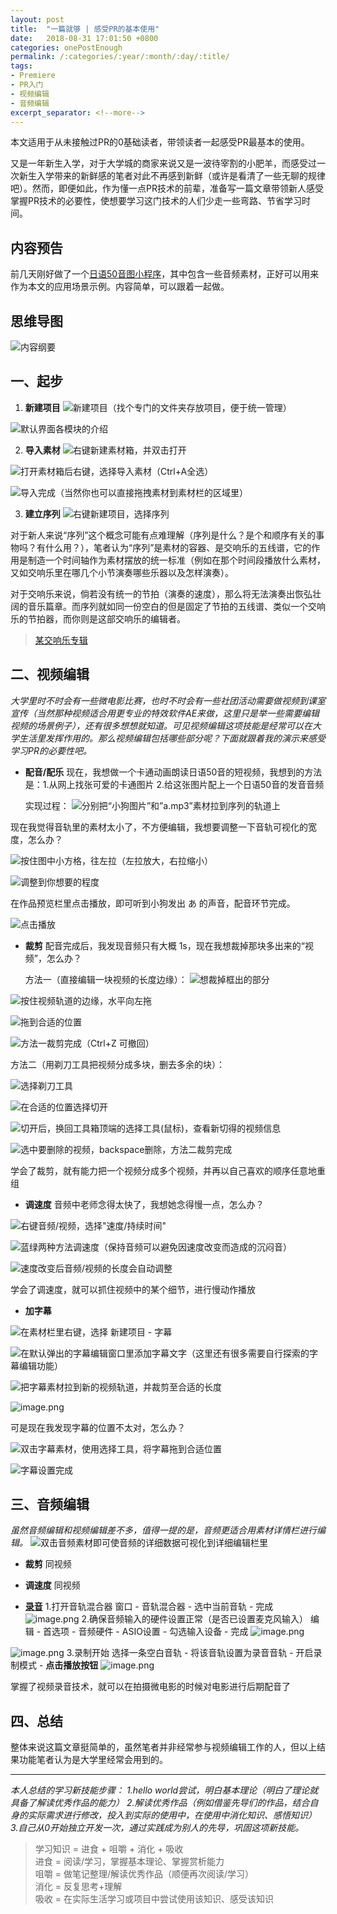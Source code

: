 ```yaml
---
layout: post
title:  "一篇就够 | 感受PR的基本使用"
date:   2018-08-31 17:01:50 +0800
categories: onePostEnough
permalink: /:categories/:year/:month/:day/:title/
tags: 
- Premiere
- PR入门
- 视频编辑
- 音频编辑
excerpt_separator: <!--more-->
---
```


本文适用于从未接触过PR的0基础读者，带领读者一起感受PR最基本的使用。
<!--more-->

又是一年新生入学，对于大学城的商家来说又是一波待宰割的小肥羊，而感受过一次新生入学带来的新鲜感的笔者对此不再感到新鲜（或许是看清了一些无聊的规律吧）。然而，即便如此，作为懂一点PR技术的前辈，准备写一篇文章带领新人感受掌握PR技术的必要性，使想要学习这门技术的人们少走一些弯路、节省学习时间。


## 内容预告
前几天刚好做了一个[日语50音图小程序](https://www.jianshu.com/p/ad354d5d3dc1)，其中包含一些音频素材，正好可以用来作为本文的应用场景示例。内容简单，可以跟着一起做。

## 思维导图
![内容纲要](https://upload-images.jianshu.io/upload_images/8463645-1376c6b3490d34d9.png?imageMogr2/auto-orient/strip%7CimageView2/2/w/1240)

## 一、起步
1. **新建项目**
![新建项目（找个专门的文件夹存放项目，便于统一管理）](https://upload-images.jianshu.io/upload_images/8463645-ffa38475fb5a1e01.png?imageMogr2/auto-orient/strip%7CimageView2/2/w/1240)

![默认界面各模块的介绍](https://upload-images.jianshu.io/upload_images/8463645-53df44837be335d0.png?imageMogr2/auto-orient/strip%7CimageView2/2/w/1240)

2. **导入素材**
![右键新建素材箱，并双击打开](https://upload-images.jianshu.io/upload_images/8463645-162b2bb848de8a49.png?imageMogr2/auto-orient/strip%7CimageView2/2/w/1240)

![打开素材箱后右键，选择导入素材（Ctrl+A全选）](https://upload-images.jianshu.io/upload_images/8463645-46520cb2900091b7.png?imageMogr2/auto-orient/strip%7CimageView2/2/w/1240)

![导入完成（当然你也可以直接拖拽素材到素材栏的区域里）](https://upload-images.jianshu.io/upload_images/8463645-49ce1909d2802ac4.png?imageMogr2/auto-orient/strip%7CimageView2/2/w/1240)


3. **建立序列**
![右键新建项目，选择序列](https://upload-images.jianshu.io/upload_images/8463645-e9aadd7c6ae7e059.png?imageMogr2/auto-orient/strip%7CimageView2/2/w/1240)

对于新人来说“序列”这个概念可能有点难理解（序列是什么？是个和顺序有关的事物吗？有什么用？），笔者认为“序列”是素材的容器、是交响乐的五线谱，它的作用是制造一个时间轴作为素材摆放的统一标准（例如在那个时间段播放什么素材，又如交响乐里在哪几个小节演奏哪些乐器以及怎样演奏）。

对于交响乐来说，倘若没有统一的节拍（演奏的速度），那么将无法演奏出恢弘壮阔的音乐篇章。而序列就如同一份空白的但是固定了节拍的五线谱、类似一个交响乐的节拍器，而你则是这部交响乐的编辑者。

> [某交响乐专辑](http://music.163.com/album?id=2329697&userid=372473891)

## 二、视频编辑

_大学里时不时会有一些微电影比赛，也时不时会有一些社团活动需要做视频到课室宣传（当然那种视频适合用更专业的特效软件AE来做，这里只是举一些需要编辑视频的场景例子），还有很多想想就知道。可见视频编辑这项技能是经常可以在大学生活里发挥作用的。那么视频编辑包括哪些部分呢？下面就跟着我的演示来感受学习PR的必要性吧。_

* **配音/配乐**
现在，我想做一个卡通动画朗读日语50音的短视频，我想到的方法是：1.从网上找张可爱的卡通图片 2.给这张图片配上一个日语50音的发音音频

  实现过程：
![分别把“小狗图片”和”a.mp3”素材拉到序列的轨道上](https://upload-images.jianshu.io/upload_images/8463645-af445b9077e3c7cf.png?imageMogr2/auto-orient/strip%7CimageView2/2/w/1240)

现在我觉得音轨里的素材太小了，不方便编辑，我想要调整一下音轨可视化的宽度，怎么办？

![按住图中小方格，往左拉（左拉放大，右拉缩小）](https://upload-images.jianshu.io/upload_images/8463645-06aa5543ee5118ae.png?imageMogr2/auto-orient/strip%7CimageView2/2/w/1240)

![调整到你想要的程度](https://upload-images.jianshu.io/upload_images/8463645-6bcb894fa01892d0.png?imageMogr2/auto-orient/strip%7CimageView2/2/w/1240)

在作品预览栏里点击播放，即可听到小狗发出 あ 的声音，配音环节完成。

![点击播放](https://upload-images.jianshu.io/upload_images/8463645-3aaab5ad2343b545.png?imageMogr2/auto-orient/strip%7CimageView2/2/w/1240)


* **裁剪**
配音完成后，我发现音频只有大概 1s，现在我想裁掉那块多出来的“视频”，怎么办？

   方法一（直接编辑一块视频的长度边缘）：
![想裁掉框出的部分](https://upload-images.jianshu.io/upload_images/8463645-acded00ba6f0e440.png?imageMogr2/auto-orient/strip%7CimageView2/2/w/1240)

![按住视频轨道的边缘，水平向左拖](https://upload-images.jianshu.io/upload_images/8463645-e39ad5fc8716999d.png?imageMogr2/auto-orient/strip%7CimageView2/2/w/1240)

![拖到合适的位置](https://upload-images.jianshu.io/upload_images/8463645-93f4c4fcae799b38.png?imageMogr2/auto-orient/strip%7CimageView2/2/w/1240)

![方法一裁剪完成（Ctrl+Z 可撤回）](https://upload-images.jianshu.io/upload_images/8463645-fa169e9442f96301.png?imageMogr2/auto-orient/strip%7CimageView2/2/w/1240)

  方法二（用剃刀工具把视频分成多块，删去多余的块）：

![选择剃刀工具](https://upload-images.jianshu.io/upload_images/8463645-549894ced9965914.png?imageMogr2/auto-orient/strip%7CimageView2/2/w/1240)

![在合适的位置选择切开](https://upload-images.jianshu.io/upload_images/8463645-3ee5a3c7806002e5.png?imageMogr2/auto-orient/strip%7CimageView2/2/w/1240)

![切开后，换回工具箱顶端的选择工具(鼠标)，查看新切得的视频信息](https://upload-images.jianshu.io/upload_images/8463645-8357c372a106856d.png?imageMogr2/auto-orient/strip%7CimageView2/2/w/1240)

![选中要删除的视频，backspace删除，方法二裁剪完成](https://upload-images.jianshu.io/upload_images/8463645-3588c1c4bfca17ee.png?imageMogr2/auto-orient/strip%7CimageView2/2/w/1240)

学会了裁剪，就有能力把一个视频分成多个视频，并再以自己喜欢的顺序任意地重组

* **调速度**
音频中老师念得太快了，我想她念得慢一点，怎么办？

![右键音频/视频，选择"速度/持续时间"](https://upload-images.jianshu.io/upload_images/8463645-b787ef7037864c96.png?imageMogr2/auto-orient/strip%7CimageView2/2/w/1240)

![蓝绿两种方法调速度（保持音频可以避免因速度改变而造成的沉闷音）](https://upload-images.jianshu.io/upload_images/8463645-2329085c352987e6.png?imageMogr2/auto-orient/strip%7CimageView2/2/w/1240)

![速度改变后音频/视频的长度会自动调整](https://upload-images.jianshu.io/upload_images/8463645-096a3ac0a1ddc671.png?imageMogr2/auto-orient/strip%7CimageView2/2/w/1240)

学会了调速度，就可以抓住视频中的某个细节，进行慢动作播放

* **加字幕**

![在素材栏里右键，选择 新建项目 - 字幕](https://upload-images.jianshu.io/upload_images/8463645-d964bf884ab7c02c.png?imageMogr2/auto-orient/strip%7CimageView2/2/w/1240)

![在默认弹出的字幕编辑窗口里添加字幕文字（这里还有很多需要自行探索的字幕编辑功能）](https://upload-images.jianshu.io/upload_images/8463645-7091e3a23be05a87.png?imageMogr2/auto-orient/strip%7CimageView2/2/w/1240)

![把字幕素材拉到新的视频轨道，并裁剪至合适的长度](https://upload-images.jianshu.io/upload_images/8463645-61ddd86e8dbfbe98.png?imageMogr2/auto-orient/strip%7CimageView2/2/w/1240)

![image.png](https://upload-images.jianshu.io/upload_images/8463645-b02210d302300777.png?imageMogr2/auto-orient/strip%7CimageView2/2/w/1240)

可是现在我发现字幕的位置不太对，怎么办？

![双击字幕素材，使用选择工具，将字幕拖到合适位置](https://upload-images.jianshu.io/upload_images/8463645-eead5a0cc03e4db6.png?imageMogr2/auto-orient/strip%7CimageView2/2/w/1240)

![字幕设置完成](https://upload-images.jianshu.io/upload_images/8463645-196b07d448d23654.png?imageMogr2/auto-orient/strip%7CimageView2/2/w/1240)

## 三、音频编辑
_虽然音频编辑和视频编辑差不多，值得一提的是，音频更适合用素材详情栏进行编辑。_
![双击音频素材即可使音频的详细数据可视化到详细编辑栏里](https://upload-images.jianshu.io/upload_images/8463645-f5211d4803a4a69f.png?imageMogr2/auto-orient/strip%7CimageView2/2/w/1240)

* **裁剪**
同视频

* **调速度**
同视频

* **[录音](http://blog.sina.com.cn/s/blog_486247730102w1fm.html)**
  1.打开音轨混合器
窗口 - 音轨混合器 - 选中当前音轨 - 完成 
![image.png](https://upload-images.jianshu.io/upload_images/8463645-f75dd831cc39b0c1.png?imageMogr2/auto-orient/strip%7CimageView2/2/w/1240)
  2.确保音频输入的硬件设置正常（是否已设置麦克风输入）
编辑 - 首选项 - 音频硬件 - ASIO设置 - 勾选输入设备 - 完成
![image.png](https://upload-images.jianshu.io/upload_images/8463645-37980ed8ed4c2671.png?imageMogr2/auto-orient/strip%7CimageView2/2/w/1240)

![image.png](https://upload-images.jianshu.io/upload_images/8463645-9195f5f4677f9d9a.png?imageMogr2/auto-orient/strip%7CimageView2/2/w/1240)
  3.录制开始
选择一条空白音轨 - 将该音轨设置为录音音轨 - 开启录制模式 - **点击播放按钮**
![image.png](https://upload-images.jianshu.io/upload_images/8463645-a2feaef3d56ca9d4.png?imageMogr2/auto-orient/strip%7CimageView2/2/w/1240)

掌握了视频录音技术，就可以在拍摄微电影的时候对电影进行后期配音了

## 四、总结

整体来说这篇文章挺简单的，虽然笔者并非经常参与视频编辑工作的人，但以上结果功能笔者认为是大学里经常会用到的。


___

*本人总结的学习新技能步骤：
1.hello world尝试，明白基本理论（明白了理论就具备了解读优秀作品的能力）
2.解读优秀作品（例如借鉴先导们的作品，结合自身的实际需求进行修改，投入到实际的使用中，在使用中消化知识、感悟知识）
3.自己从0开始独立开发一次，通过实践成为别人的先导，巩固这项新技能。*
>学习知识 = 进食 + 咀嚼 + 消化 + 吸收<br>
>进食 = 阅读/学习，掌握基本理论、掌握赏析能力<br>
>咀嚼 = 做笔记整理/解读优秀作品（顺便再次阅读/学习）<br>
>消化 = 反复思考+理解<br>
>吸收 = 在实际生活学习或项目中尝试使用该知识、感受该知识<br>


